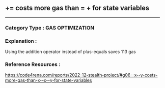 ##  <x> += <y> costs more gas than <x> = <x> + <y> for state variables


---

### **Category Type** : GAS OPTIMIZATION


### **Explanation** : 

Using the addition operator instead of plus-equals saves 113 gas

### **Reference Resources** : 

https://code4rena.com/reports/2022-12-stealth-project/#g06--x--y-costs-more-gas-than-x--x--y-for-state-variables





